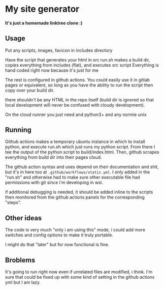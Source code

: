 # My site generator
#### It's just a homemade linktree clone :)

## Usage
Put any scripts, images, favicon in includes directory

Have the script that generates your html in src 
run.sh makes a build dir, copies everything from includes (flat), and executes src script 
Everything is hand coded right now because it's just for me 

The rest is configured in github actions.
You could easily use it in gitlab pages or equivalent, so long as you have the ability to
run the script then copy over your build dir.

there shouldn't be any HTML in the repo itself (build dir is ignored so
that local development will never be confused with cloudy development).

On the cloud runner you just need and python3+ and any normie unix

## Running
Github actions makes a temporary ubuntu instance in which to install python, and execute
run.sh which just runs my python script. From there I tee the output of the python script
to build/index.html. Then, github scrapes everything from build dir into their pages cloud.

The github action syntax and uses depend on their documentation and shit, but it's in here
too at `.github/workflows/static.yml`. I only added in the "run.sh" and otherwise had to
make sure other executable file had permissions with git since i'm developing in wsl.

if additional debugging is needed, it should be added inline to the scripts then
monitored from the github actions panels for the corresponding "steps". 

## Other ideas

The code is very much "only i am using this" mode, i could add more switches and config options to make it truly portable. 

I might do that "later" but for now functional is fine.


## Broblems

It's going to run right now even if unrelated files are modified, i think. 
I'm sure that could be fixed up with some kind of setting in the github actions yml but I am lazy.
